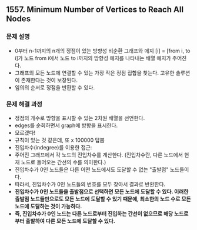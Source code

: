## 1557. Minimum Number of Vertices to Reach All Nodes
### 문제 설명
- 0부터 n-1까지의 n개의 정점이 있는 방향성 비순환 그래프와 에지 [i] = [from i, to i]가 노드 from i에서 노드 to i까지의 방향성 에지를 나타내는 배열 에지가 주어진다.
- 그래프의 모든 노드에 연결할 수 있는 가장 작은 정점 집합을 찾는다. 고유한 솔루션이 존재한다는 것이 보장된다.
- 임의의 순서로 정점을 반환할 수 있다.
​
### 문제 해결 과정
- 정점의 개수로 방향을 표시할 수 있는 2차원 배열을 선언한다.
- edges를 순회하면서 graph에 방향을 표시한다.
- 모르겠다!
- 규칙이 있는 것 같은데, 또 x 100000 답봄
- 진입차수(indegree)를 이용한 접근:
- 주어진 그래프에서 각 노드의 진입차수를 계산한다. (진입차수란, 다른 노드에서 현재 노드로 들어오는 간선의 수를 의미한다.)
- 진입차수가 0인 노드들은 다른 어떤 노드에서도 도달할 수 없는 "출발점" 노드들이다.
- 따라서, 진입차수가 0인 노드들의 번호를 모두 찾아서 결과로 반환한다.
- **진입차수가 0인 노드들을 출발점으로 선택하면 모든 노드에 도달할 수 있다. 이러한 출발점 노드들만으로도 모든 노드에 도달할 수 있기 때문에, 최소한의 노드 수로 모든 노드에 도달하는 것이 가능하다.**
- **즉, 진입차수가 0인 노드는 다른 노드로부터 진입하는 간선이 없으므로 해당 노드로부터 출발하여 다른 모든 노드에 도달할 수 있다.**